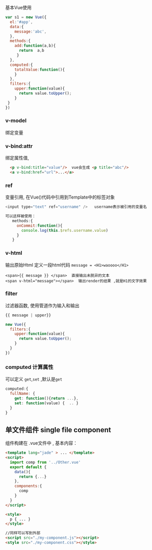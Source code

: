 
基本Vue使用 

```javascript
var s1 = new Vue({
  el:'#app',
  data:{
    message:'abc',
  },
  methods:{
    add:function(a,b){
      return  a,b
     }
  },
  computed:{
    totalValue:function(){
    }
  },
  filters:{
    upper:function(value){
      return value.toUpper();
    }
 }
})
```


### v-model
绑定变量

### v-bind:attr
绑定属性值,
```html
  <p v-bind:title="value"/>  vue会生成 <p title="abc"/> 
  <a v-bind:href="url">...</a>
```
### ref  
变量引用, 在Vue()代码中引用到Template中的标签对象 

```javascript
<input type="text" ref="username" />   username表示被引用的变量名

可以这样被使用： 
   methods:{
     onCommit:function(){
       console.log(this.$refs.username.value)   
     }
   }  
```
### v-html 
输出原始Html
定义一段html代码 ` message = <H1>waoooo</H1> `

```
<span>{{ message }} </span>  直接输出未脱异的文本 
<span v-html="message"></span>  输出render的结果 ,就是H1的文字效果

```

### filter 
过滤器函数, 使用管道作为输入和输出

```javascript
{{ message | upper}}

new Vue({
  filters:{
    upper:function(value){
      return value.toUpper();
    }
  }
})
``` 
### computed 计算属性
 可以定义 `get`,`set` ,默认是`get`
```js
computed:{
  fullName: {
    get: function(){return ...},
    set: function(value) {  .. }
  }
}
```

## 单文件组件 single file component
组件构建在 .vue文件中 , 基本内容：
```html
<template lang="jade" > ... </template>
<script>
  import comp from '../Other.vue'
  export default {
    data(){
      return {...}
    },
    components:{
      comp
    }
  }
</script>

<style>
  p { ... }
</style>

//同样可以写到外部
<script src="./my-component.js"></script>
<style src="./my-component.css"></style>  
```




